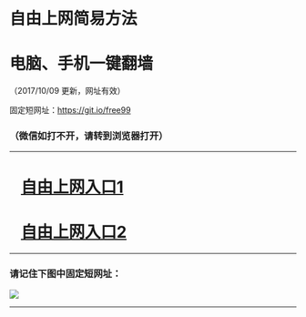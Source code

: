 ﻿# 自由上网简易方法

# 电脑、手机一键翻墙

（2017/10/09 更新，网址有效）

固定短网址：https://git.io/free99

### （微信如打不开，请转到浏览器打开）


***





# &nbsp;&nbsp; <a href="http://ft847822098.fwq-tz-1001.info/fwqtz01.html?t=100900124812 " target="_blank">自由上网入口1</a>
# &nbsp;&nbsp; <a href="http://ft194826049.fwq-tz-1002.info/fwqtz02.html?t=10090011067 " target="_blank">自由上网入口2</a>
***

### 请记住下图中固定短网址：

<img src="https://s3-us-west-2.amazonaws.com/fwq-1001/yjfq-20170905okok.png" /> 


***

